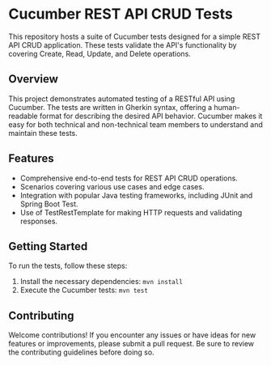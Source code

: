 # Cucumber REST API CRUD Tests

This repository hosts a suite of Cucumber tests designed for a simple REST API CRUD application. These tests validate the API's functionality by covering Create, Read, Update, and Delete operations.

## Overview

This project demonstrates automated testing of a RESTful API using Cucumber. The tests are written in Gherkin syntax, offering a human-readable format for describing the desired API behavior. Cucumber makes it easy for both technical and non-technical team members to understand and maintain these tests.

## Features

- Comprehensive end-to-end tests for REST API CRUD operations.
- Scenarios covering various use cases and edge cases.
- Integration with popular Java testing frameworks, including JUnit and Spring Boot Test.
- Use of TestRestTemplate for making HTTP requests and validating responses.

## Getting Started

To run the tests, follow these steps:

1. Install the necessary dependencies: `mvn install`
3. Execute the Cucumber tests: `mvn test`

## Contributing

Welcome contributions! If you encounter any issues or have ideas for new features or improvements, please submit a pull request. Be sure to review the contributing guidelines before doing so.
